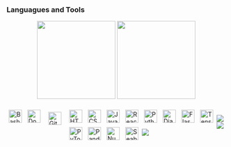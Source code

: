 ### Languagues and Tools

<!-- web development: html, css, javascript, react,Tailwind , boostrap django, sqlLite , Flutter-->
<!-- Data analysis/science: python, tensorflow, PyTorch, pandas, matplotlib,  -->
<!-- PySpark, Scikit-learn, TensorFlow, Pandas, NumPy, Matplotlib, Seaborn  -->
<!-- Others: Git, Docker, bash, figma, Pytest  -->
<!-- django-plain.svg -->


<div align="center">
  <a href="https://github.com/rubenAlbquerque"></a>
  <img height="180em" src="https://github-readme-stats.vercel.app/api?username=rubenAlbquerque&show_icons=true&theme=dracula"/>
  <img height="180em" src="https://github-readme-stats.vercel.app/api/top-langs/?username=rubenAlbquerque&layout=compact&langs_count=7&theme=dracula&hide_progress=true"/>
</div>

<div style="display: inline_block"><br>
  <img align="left" alt="Bash" width="30px" style="padding: 5px;" src="https://cdn.jsdelivr.net/gh/devicons/devicon/icons/bash/bash-original.svg" />
  <img align="left" alt="Docker" width="30px" style="padding: 5px;" src="https://cdn.jsdelivr.net/gh/devicons/devicon/icons/docker/docker-original.svg" />
  <img align="left" alt="Git" width="30px" style="padding: 10px;" src="https://cdn.jsdelivr.net/gh/devicons/devicon/icons/git/git-original.svg" />
  <img align="left" alt="HTML5" width="30px" style="padding: 5px;" src="https://cdn.jsdelivr.net/gh/devicons/devicon/icons/html5/html5-original.svg" />
  <img align="left" alt="CSS3" width="30px" style="padding: 5px;" src="https://cdn.jsdelivr.net/gh/devicons/devicon/icons/css3/css3-original.svg" />
  <img align="left" alt="JavaScript" width="30px" style="padding: 5px;" src="https://cdn.jsdelivr.net/gh/devicons/devicon/icons/javascript/javascript-original.svg" />
  <img align="left" alt="React" width="30px" style="padding: 5px;" src="https://cdn.jsdelivr.net/gh/devicons/devicon/icons/react/react-original.svg" />
  <img align="left" alt="Python" width="30px" style="padding: 5px;" src="https://cdn.jsdelivr.net/gh/devicons/devicon/icons/python/python-original.svg" />
  <img align="left" alt="Django" width="30px" style="padding: 5px;" src="https://cdn.jsdelivr.net/gh/devicons/devicon/icons/django/django-plain.svg " />
  <img align="left" alt="Flask" width="30px" style="padding: 5px;" src="https://cdn.jsdelivr.net/gh/devicons/devicon/icons/flask/flask-original.svg" />
  <img align="left" alt="TensorFlow" width="30px" style="padding: 5px;" src="https://cdn.jsdelivr.net/gh/devicons/devicon/icons/tensorflow/tensorflow-original.svg" />
  <img align="left" alt="PyTorch" width="30px" style="padding: 5px;" src="https://cdn.jsdelivr.net/gh/devicons/devicon/icons/pytorch/pytorch-original.svg" />
  <img align="left" alt="Pandas" width="30px" style="padding: 5px;" src="https://cdn.jsdelivr.net/gh/devicons/devicon/icons/pandas/pandas-original.svg" />
  <img align="left" alt="NumPy" width="30px" style="padding: 5px;" src="https://cdn.jsdelivr.net/gh/devicons/devicon/icons/numpy/numpy-original.svg" />
  <img align="left" alt="Seaborn" width="30px" style="padding: 5px;" src="https://cdn.jsdelivr.net/gh/devicons/devicon/icons/seaborn/seaborn-original.svg" />

</div>
  
 
<div style="display: inline_block"><br>
  <a href = "mailto:">
    <img src="https://img.shields.io/badge/Microsoft_Outlook-0078D4?style=for-the-badge&logo=microsoft-outlook&logoColor=white" target="_blank">
  </a>
  <a href="https://www.linkedin.com/in/goncalocare/" target="_blank">
    <img src="https://img.shields.io/badge/-LinkedIn-%230077B5?style=for-the-badge&logo=linkedin&logoColor=white" target="_blank">
  </a>

  <a href="https://www.linkedin.com/in/goncalocare/" target="_blank">
    <img src="https://img.shields.io/badge/-LinkedIn-%230077B5?style=for-the-badge&logo=linkedin&logoColor=white" target="_blank">
  </a>

</div>
  
<!--
**souocare/souocare** is a ✨ _special_ ✨ repository because its `README.md` (this file) appears on your GitHub profile.

Here are some ideas to get you started:

-   🔭 I’m currently working on ...
-   🌱 I’m currently learning ...
-   👯 I’m looking to collaborate on ...
-   🤔 I’m looking for help with ...
-   💬 Ask me about ...
-   📫 How to reach me: ...
-   😄 Pronouns: ...
-   ⚡ Fun fact: ...
    -->
